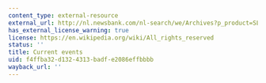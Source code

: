 ```yaml
---
content_type: external-resource
external_url: http://nl.newsbank.com/nl-search/we/Archives?p_product=SL&p_theme=sl&p_action=search&p_maxdocs=200&s_dispstring=headline%28Measure%29%20AND%20date%282/9/2009%20to%202/9/2009
has_external_license_warning: true
license: https://en.wikipedia.org/wiki/All_rights_reserved
status: ''
title: Current events
uid: f4ffba32-d132-4313-badf-e2086effbbbb
wayback_url: ''
---
```

